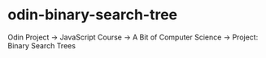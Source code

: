 # odin-binary-search-tree
Odin Project -> JavaScript Course -> A Bit of Computer Science -> Project:  Binary Search Trees
